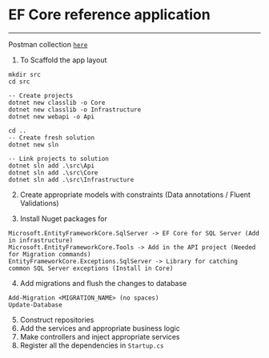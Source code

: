 # EF Core reference application
___

Postman collection [`here`](https://www.getpostman.com/collections/1a0201ab950da1134ee7)

1. To Scaffold the app layout
```
mkdir src
cd src

-- Create projects
dotnet new classlib -o Core
dotnet new classlib -o Infrastructure
dotnet new webapi -o Api

cd ..
-- Create fresh solution
dotnet new sln

-- Link projects to solution
dotnet sln add .\src\Api
dotnet sln add .\src\Core
dotnet sln add .\src\Infrastructure
```

2. Create appropriate models with constraints (Data annotations / Fluent Validations)

3. Install Nuget packages for 
```
Microsoft.EntityFrameworkCore.SqlServer -> EF Core for SQL Server (Add in infrastructure)
Microsoft.EntityFrameworkCore.Tools -> Add in the API project (Needed for Migration commands)
EntityFrameworkCore.Exceptions.SqlServer -> Library for catching common SQL Server exceptions (Install in Core)

```

4. Add migrations and flush the changes to database
```
Add-Migration <MIGRATION_NAME> (no spaces)
Update-Database
```

5. Construct repositories
6. Add the services and appropriate business logic
7. Make controllers and inject appropriate services
8. Register all the dependencies in `Startup.cs`